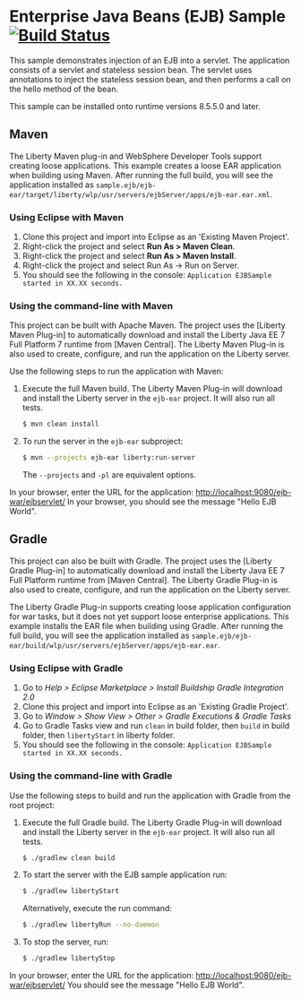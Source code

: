 Enterprise Java Beans (EJB) Sample [![Build Status](https://travis-ci.org/WASdev/sample.ejb.svg?branch=master)](https://travis-ci.org/WASdev/sample.ejb)
==============


This sample demonstrates injection of an EJB into a servlet. The application consists of a servlet and stateless session bean. The servlet uses annotations to inject the stateless session bean, and then performs a call on the hello method of the bean.

This sample can be installed onto runtime versions 8.5.5.0 and later.

## Maven

The Liberty Maven plug-in and WebSphere Developer Tools support creating loose applications. This example creates a loose EAR application when building using Maven. After running the full build, you will see the application installed as `sample.ejb/ejb-ear/target/liberty/wlp/usr/servers/ejbServer/apps/ejb-ear.ear.xml`.

### Using Eclipse with Maven

1. Clone this project and import into Eclipse as an 'Existing Maven Project'.
2. Right-click the project and select **Run As > Maven Clean**.
3. Right-click the project and select **Run As > Maven Install**.
4. Right-click the project and select Run As -> Run on Server.
5. You should see the following in the console: `Application EJBSample started in XX.XX seconds.`

### Using the command-line with Maven

This project can be built with Apache Maven. The project uses the [Liberty Maven Plug-in] to automatically download and install the Liberty Java EE 7 Full Platform 7 runtime from [Maven Central]. The Liberty Maven Plug-in is also used to create, configure, and run the application on the Liberty server.

Use the following steps to run the application with Maven:

1. Execute the full Maven build. The Liberty Maven Plug-in will download and install the Liberty server in the `ejb-ear` project. It will also run all tests.
    ```bash
    $ mvn clean install
    ```

2. To run the server in the `ejb-ear` subproject:
    ```bash
    $ mvn --projects ejb-ear liberty:run-server
    ```
    The `--projects` and `-pl` are equivalent options.

In your browser, enter the URL for the application: [http://localhost:9080/ejb-war/ejbservlet/](http://localhost:9080/ejb-war/ejbservlet/)
In your browser, you should see the message "Hello EJB World".

## Gradle

This project can also be built with Gradle. The project uses the [Liberty Gradle Plug-in] to automatically download and install the Liberty Java EE 7 Full Platform runtime from [Maven Central]. The Liberty Gradle Plug-in is also used to create, configure, and run the application on the Liberty server.

The Liberty Gradle Plug-in supports creating loose application configuration for war tasks, but it does not yet support loose enterprise applications. This example installs the EAR file when building using Gradle. After running the full build, you will see the application installed as `sample.ejb/ejb-ear/build/wlp/usr/servers/ejbServer/apps/ejb-ear.ear`.

### Using Eclipse with Gradle
1. Go to *Help > Eclipse Marketplace > Install Buildship Gradle Integration 2.0*
2. Clone this project and import into Eclipse as an 'Existing Gradle Project'.
3. Go to *Window > Show View > Other > Gradle Executions & Gradle Tasks*
4. Go to Gradle Tasks view and run `clean` in build folder, then `build` in build folder, then `libertyStart` in liberty folder.
5. You should see the following in the console: `Application EJBSample started in XX.XX seconds.`

### Using the command-line with Gradle

Use the following steps to build and run the application with Gradle from the root project:

1. Execute the full Gradle build. The Liberty Gradle Plug-in will download and install the Liberty server in the `ejb-ear` project. It will also run all tests.
    ```bash
    $ ./gradlew clean build
    ```

2. To start the server with the EJB sample application run:
    ```bash
    $ ./gradlew libertyStart
    ```

    Alternatively, execute the run command:
    ```bash
    $ ./gradlew libertyRun --no-daemon
    ```

3. To stop the server, run:
    ```bash
    $ ./gradlew libertyStop
    ```

In your browser, enter the URL for the application: [http://localhost:9080/ejb-war/ejbservlet/](http://localhost:9080/ejb-war/ejbservlet/)
You should see the message "Hello EJB World".

